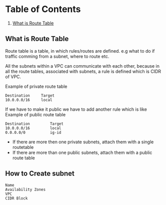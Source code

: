# Table of Contents
1. [What is Route Table](#What-is-route-table)

## What is Route Table

Route table is a table, in which rules/routes are defined. e.g what to do if traffic comming from a subnet, where to route etc.

All the subnets within a VPC can communicate with each other, because in all the route tables, associated with subnets, a rule is defined which is CIDR of VPC.

Example of private route table
```
Destination     Target
10.0.0.0/16     local
```

If we have to make it public we have to add another rule which is like
Example of public route table
```
Destination         Target
10.0.0.0/16         local
0.0.0.0/0           ig-id
```
- If there are more then one private subnets, attach them with a single routetable
- If there are more than one public subnets, attach them with a public route table




## How to Create subnet
    Name
    Availability Zones
    VPC
    CIDR Block


